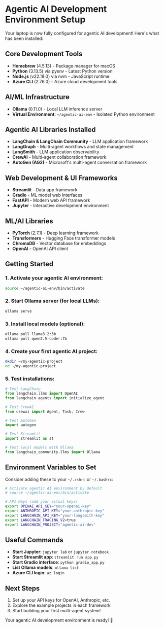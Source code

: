 # Agentic AI Development Environment Setup

Your laptop is now fully configured for agentic AI development! Here's what has been installed:

## Core Development Tools
- **Homebrew** (4.5.13) - Package manager for macOS
- **Python** (3.13.5) via pyenv - Latest Python version
- **Node.js** (v22.18.0) via nvm - JavaScript runtime
- **Azure CLI** (2.76.0) - Azure cloud development tools

## AI/ML Infrastructure
- **Ollama** (0.11.0) - Local LLM inference server
- **Virtual Environment**: `~/agentic-ai-env` - Isolated Python environment

## Agentic AI Libraries Installed
- **LangChain & LangChain Community** - LLM application framework
- **LangGraph** - Multi-agent workflows and state management
- **LangSmith** - LLM application observability
- **CrewAI** - Multi-agent collaboration framework
- **AutoGen (AG2)** - Microsoft's multi-agent conversation framework

## Web Development & UI Frameworks
- **Streamlit** - Data app framework
- **Gradio** - ML model web interfaces
- **FastAPI** - Modern web API framework
- **Jupyter** - Interactive development environment

## ML/AI Libraries
- **PyTorch** (2.7.1) - Deep learning framework
- **Transformers** - Hugging Face transformer models
- **ChromaDB** - Vector database for embeddings
- **OpenAI** - OpenAI API client

## Getting Started

### 1. Activate your agentic AI environment:
```bash
source ~/agentic-ai-env/bin/activate
```

### 2. Start Ollama server (for local LLMs):
```bash
ollama serve
```

### 3. Install local models (optional):
```bash
ollama pull llama3.2:3b
ollama pull qwen2.5-coder:7b
```

### 4. Create your first agentic AI project:
```bash
mkdir ~/my-agentic-project
cd ~/my-agentic-project
```

### 5. Test installations:
```python
# Test LangChain
from langchain.llms import OpenAI
from langchain.agents import initialize_agent

# Test CrewAI
from crewai import Agent, Task, Crew

# Test AutoGen
import autogen

# Test Streamlit
import streamlit as st

# Test local models with Ollama
from langchain_community.llms import Ollama
```

## Environment Variables to Set
Consider adding these to your `~/.zshrc` or `~/.bashrc`:

```bash
# Activate agentic AI environment by default
# source ~/agentic-ai-env/bin/activate

# API Keys (add your actual keys)
export OPENAI_API_KEY="your-openai-key"
export ANTHROPIC_API_KEY="your-anthropic-key"
export LANGCHAIN_API_KEY="your-langsmith-key"
export LANGCHAIN_TRACING_V2=true
export LANGCHAIN_PROJECT="agentic-ai-dev"
```

## Useful Commands

- **Start Jupyter**: `jupyter lab` or `jupyter notebook`
- **Start Streamlit app**: `streamlit run app.py`
- **Start Gradio interface**: `python gradio_app.py`
- **List Ollama models**: `ollama list`
- **Azure CLI login**: `az login`

## Next Steps
1. Set up your API keys for OpenAI, Anthropic, etc.
2. Explore the example projects in each framework
3. Start building your first multi-agent system!

Your agentic AI development environment is ready! 🚀